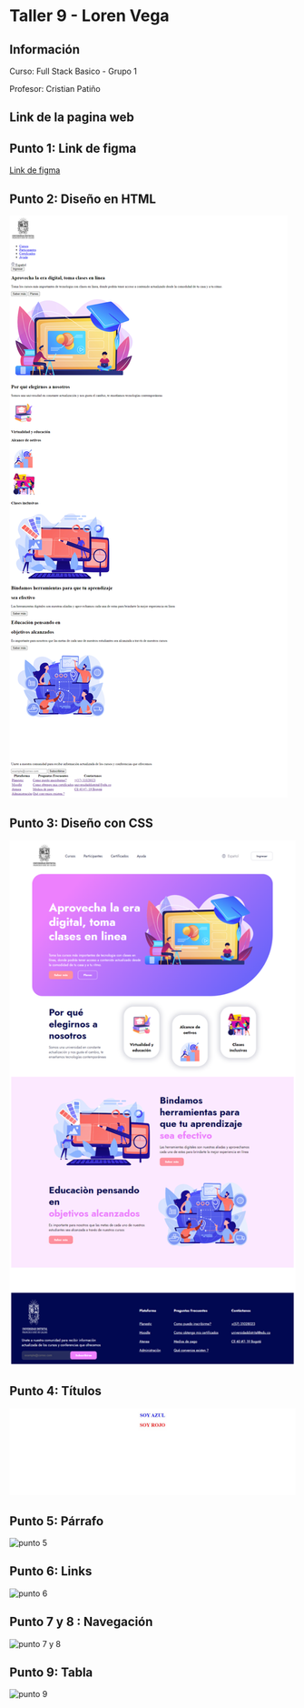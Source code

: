 <h1>Taller 9 - Loren Vega</h1>

<h2>Información</h2>
<p>Curso: Full Stack Basico - Grupo 1 </p>
<p>Profesor: Cristian Patiño</p>

<h2>Link de la pagina web</h2>


<h2>Punto 1: Link de figma</h2>
<a href="https://www.figma.com/file/hZN6GGCgqPm35GWRlITsYq/Loren-Vega-Mejia?type=design&node-id=5%3A511&mode=design&t=pCOEwhWJlNGad6aI-1">Link de figma</a>

<h2>Punto 2: Diseño en HTML</h2>
<img src="./public/images/punto-2.png" alt="punto 2">

<h2>Punto 3: Diseño con CSS</h2>
<img src="./public/images/punto-3.png" alt="punto 3">

<h2>Punto 4: Títulos</h2>
<img src="./public/images/punto-4.jpg" alt="punto 4">

<h2>Punto 5: Párrafo</h2>
<img scr="./public/images/punto-5.jpg" alt="punto 5">

<h2>Punto 6: Links</h2>
<img scr="./public/images/punto-6.jpg" alt="punto 6"> 

<h2>Punto 7 y 8 : Navegación</h2>
<img scr="./public/images/punto-7-8.jpg" alt="punto 7 y 8">

<h2>Punto 9:  Tabla</h2>
<img scr="./public/images/punto-9.jpg" alt="punto 9">